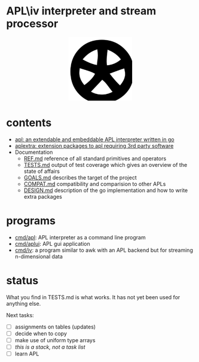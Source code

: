 # APL\iv interpreter and stream processor
<p align="center" >
  <img width="170" height="170" src="log.svg"><br/>
</p>

# contents
- [apl: an extendable and embeddable APL interpreter written in go](apl)
- [aplextra: extension packages to apl requiring 3rd party software](aplextra)
- Documentation
  - [REF.md](REF.md) reference of all standard primitives and operators
  - [TESTS.md](TESTS.md) output of test coverage which gives an overview of the state of affairs
  - [GOALS.md](GOALS.md) describes the target of the project
  - [COMPAT.md](COMPAT.md) compatibility and comparision to other APLs
  - [DESIGN.md](DESIGN.md) description of the go implementation and how to write extra packages

# programs
- [cmd/apl](cmd/apl): APL interpreter as a command line program
- [cmd/aplui](cmd/aplui): APL gui application
- [cmd/iv](cmd/iv): a program similar to awk with an APL backend but for streaming n-dimensional data

# status
What you find in TESTS.md is what works. It has not yet been used for anything else.

Next tasks:
- [ ] assignments on tables (updates)
- [ ] decide when to copy
- [ ] make use of uniform type arrays
- [ ] *this is a stack, not a task list*
- [ ] learn APL

